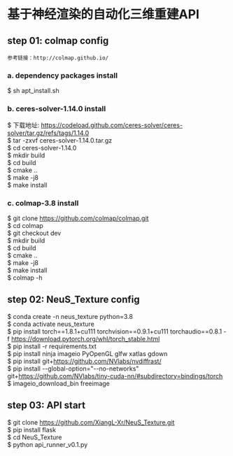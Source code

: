 # 基于神经渲染的自动化三维重建API

## step 01: colmap config
    参考链接：http://colmap.github.io/
 
 ### a. dependency packages install
  $ sh apt_install.sh

 ### b. ceres-solver-1.14.0 install
  $ 下载地址: https://codeload.github.com/ceres-solver/ceres-solver/tar.gz/refs/tags/1.14.0   
  $ tar -zxvf ceres-solver-1.14.0.tar.gz  
  $ cd ceres-solver-1.14.0    
  $ mkdir build   
  $ cd build   
  $ cmake ..    
  $ make -j8   
  $ make install    

 ### c. colmap-3.8 install
  $ git clone https://github.com/colmap/colmap.git  
  $ cd colmap  
  $ git checkout dev   
  $ mkdir build  
  $ cd build    
  $ cmake ..    
  $ make -j8  
  $ make install   
  $ colmap -h    

## step 02: NeuS_Texture config 
  $ conda create -n neus_texture python=3.8   
  $ conda activate neus_texture    
  $ pip install torch==1.8.1+cu111 torchvision==0.9.1+cu111 torchaudio==0.8.1 -f https://download.pytorch.org/whl/torch_stable.html  
  $ pip install -r requirements.txt  
  $ pip install ninja imageio PyOpenGL glfw xatlas gdown  
  $ pip install git+https://github.com/NVlabs/nvdiffrast/  
  $ pip install --global-option="--no-networks" git+https://github.com/NVlabs/tiny-cuda-nn/#subdirectory=bindings/torch  
  $ imageio_download_bin freeimage  

## step 03: API start
  $ git clone https://github.com/XiangL-Xr/NeuS_Texture.git  
  $ pip install flask   
  $ cd NeuS_Texture  
  $ python api_runner_v0.1.py  
